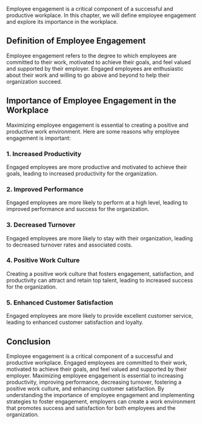 
Employee engagement is a critical component of a successful and productive workplace. In this chapter, we will define employee engagement and explore its importance in the workplace.

Definition of Employee Engagement
---------------------------------

Employee engagement refers to the degree to which employees are committed to their work, motivated to achieve their goals, and feel valued and supported by their employer. Engaged employees are enthusiastic about their work and willing to go above and beyond to help their organization succeed.

Importance of Employee Engagement in the Workplace
--------------------------------------------------

Maximizing employee engagement is essential to creating a positive and productive work environment. Here are some reasons why employee engagement is important:

### 1. Increased Productivity

Engaged employees are more productive and motivated to achieve their goals, leading to increased productivity for the organization.

### 2. Improved Performance

Engaged employees are more likely to perform at a high level, leading to improved performance and success for the organization.

### 3. Decreased Turnover

Engaged employees are more likely to stay with their organization, leading to decreased turnover rates and associated costs.

### 4. Positive Work Culture

Creating a positive work culture that fosters engagement, satisfaction, and productivity can attract and retain top talent, leading to increased success for the organization.

### 5. Enhanced Customer Satisfaction

Engaged employees are more likely to provide excellent customer service, leading to enhanced customer satisfaction and loyalty.

Conclusion
----------

Employee engagement is a critical component of a successful and productive workplace. Engaged employees are committed to their work, motivated to achieve their goals, and feel valued and supported by their employer. Maximizing employee engagement is essential to increasing productivity, improving performance, decreasing turnover, fostering a positive work culture, and enhancing customer satisfaction. By understanding the importance of employee engagement and implementing strategies to foster engagement, employers can create a work environment that promotes success and satisfaction for both employees and the organization.
